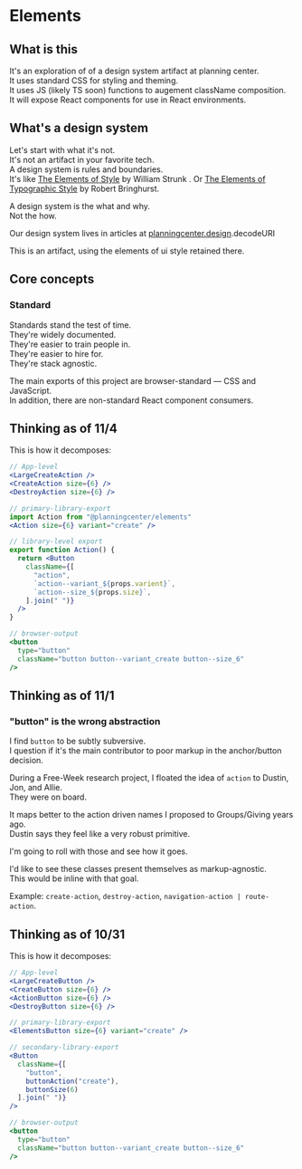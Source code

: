 # Elements

## What is this

It's an exploration of of a design system artifact at planning center.  
It uses standard CSS for styling and theming.  
It uses JS (likely TS soon) functions to augement className composition.  
It will expose React components for use in React environments.

## What's a design system

Let's start with what it's not.  
It's not an artifact in your favorite tech.  
A design system is rules and boundaries.  
It's like [The Elements of Style](https://www.amazon.com/Elements-Style-William-Strunk-Jr/dp/194564401X) by William Strunk .
Or [The Elements of Typographic Style](https://www.amazon.com/Elements-Typographic-Style-Version-Anniversary/dp/0881792128/ref=sr_1_3?s=books&ie=UTF8&qid=1541017945&sr=1-3&keywords=robert+bringhurst) by Robert Bringhurst.

A design system is the what and why.  
Not the how.

Our design system lives in articles at [planningcenter.design](https://planningcenter.design).decodeURI

This is an artifact, using the elements of ui style retained there.

## Core concepts

### Standard

Standards stand the test of time.  
They're widely documented.  
They're easier to train people in.  
They're easier to hire for.  
They're stack agnostic.  

The main exports of this project are browser-standard — CSS and JavaScript.  
In addition, there are non-standard React component consumers.

## Thinking as of 11/4

This is how it decomposes:

```jsx
// App-level
<LargeCreateAction />
<CreateAction size={6} />
<DestroyAction size={6} />

// primary-library-export
import Action from "@planningcenter/elements"
<Action size={6} variant="create" />

// library-level export
export function Action() {
  return <Button
    className={[
      "action",
      `action--variant_${props.varient}`,
      `action--size_${props.size}`,
    ].join(" ")}
  />
}

// browser-output
<button
  type="button"
  className="button button--variant_create button--size_6"
/>
```



## Thinking as of 11/1

### "button" is the wrong abstraction

I find `button` to be subtly subversive.  
I question if it's the main contributor to poor markup in the anchor/button decision.

During a Free-Week research project, I floated the idea of `action` to Dustin, Jon, and Allie.  
They were on board.

It maps better to the action driven names I proposed to Groups/Giving years ago.  
Dustin says they feel like a very robust primitive.

I'm going to roll with those and see how it goes.

I'd like to see these classes present themselves as markup-agnostic.  
This would be inline with that goal.

Example: `create-action`, `destroy-action`, `navigation-action | route-action`.

## Thinking as of 10/31

This is how it decomposes:

```jsx
// App-level
<LargeCreateButton />
<CreateButton size={6} />
<ActionButton size={6} />
<DestroyButton size={6} />

// primary-library-export
<ElementsButton size={6} variant="create" />

// secondary-library-export
<Button
  className={[
    "button",
    buttonAction("create"),
    buttonSize(6)
  ].join(" ")}
/>

// browser-output
<button
  type="button"
  className="button button--variant_create button--size_6"
/>
```
